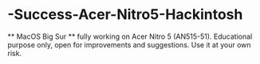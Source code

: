 # -Success-Acer-Nitro5-Hackintosh
** MacOS Big Sur ** fully working on Acer Nitro 5 (AN515-51). Educational purpose only, open for improvements and suggestions. Use it at your own risk.
